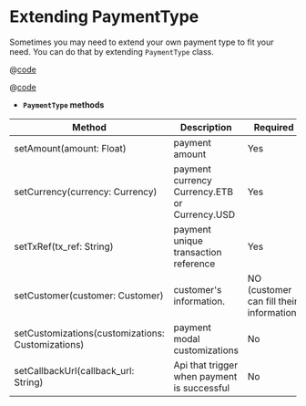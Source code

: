 # Extending PaymentType

Sometimes you may need to extend your own payment type to fit your need. You can do that by extending ```PaymentType``` class.

<CodeGroup>
<CodeGroupItem title="JAVA">

@[code](./code_snippet/java/extendPaymentType.java)

</CodeGroupItem>
<CodeGroupItem title="KOTLIN" active>

@[code](./code_snippet/kotlin/extendPaymentType.kt)

</CodeGroupItem>
</CodeGroup>

- **```PaymentType``` methods**

|   Method | Description | Required | Default |
|---- | ---- |---- |----|
| setAmount(amount: Float) |  payment amount | Yes |  
| setCurrency(currency: Currency) |  payment currency Currency.ETB or Currency.USD | Yes | ETB
| setTxRef(tx_ref: String) | payment unique transaction reference | Yes |
| setCustomer(customer: Customer) |  customer's information.  | NO (customer can fill their information) |
| setCustomizations(customizations: Customizations) |  payment modal customizations | No | null
| setCallbackUrl(callback_url: String) | Api that trigger when payment is successful | No |null
